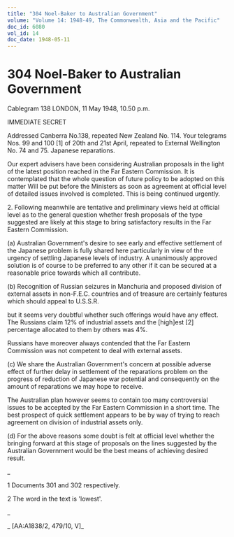```yaml
---
title: "304 Noel-Baker to Australian Government"
volume: "Volume 14: 1948-49, The Commonwealth, Asia and the Pacific"
doc_id: 6080
vol_id: 14
doc_date: 1948-05-11
---
```


# 304 Noel-Baker to Australian Government

Cablegram 138 LONDON, 11 May 1948, 10.50 p.m.

IMMEDIATE SECRET

Addressed Canberra No.138, repeated New Zealand No. 114. Your telegrams Nos. 99 and 100 [1] of 20th and 21st April, repeated to External Wellington No. 74 and 75. Japanese reparations.

Our expert advisers have been considering Australian proposals in the light of the latest position reached in the Far Eastern Commission. It is contemplated that the whole question of future policy to be adopted on this matter Will be put before the Ministers as soon as agreement at official level of detailed issues involved is completed. This is being continued urgently.

2\. Following meanwhile are tentative and preliminary views held at official level as to the general question whether fresh proposals of the type suggested are likely at this stage to bring satisfactory results in the Far Eastern Commission.

(a) Australian Government's desire to see early and effective settlement of the Japanese problem is fully shared here particularly in view of the urgency of settling Japanese levels of industry. A unanimously approved solution is of course to be preferred to any other if it can be secured at a reasonable price towards which all contribute.

(b) Recognition of Russian seizures in Manchuria and proposed division of external assets in non-F.E.C. countries and of treasure are certainly features which should appeal to U.S.S.R.

but it seems very doubtful whether such offerings would have any effect. The Russians claim 12% of industrial assets and the [high]est [2] percentage allocated to them by others was 4%.

Russians have moreover always contended that the Far Eastern Commission was not competent to deal with external assets.

(c) We share the Australian Government's concern at possible adverse effect of further delay in settlement of the reparations problem on the progress of reduction of Japanese war potential and consequently on the amount of reparations we may hope to receive.

The Australian plan however seems to contain too many controversial issues to be accepted by the Far Eastern Commission in a short time. The best prospect of quick settlement appears to be by way of trying to reach agreement on division of industrial assets only.

(d) For the above reasons some doubt is felt at official level whether the bringing forward at this stage of proposals on the lines suggested by the Australian Government would be the best means of achieving desired result.

_

1 Documents 301 and 302 respectively.

2 The word in the text is 'lowest'.

_

_ [AA:A1838/2, 479/10, V]_
